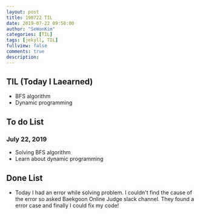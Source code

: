 ```yaml
---
layout: post
title: 190722 TIL
date: 2019-07-22 09:58:00
author: "SeWonKim"
categories: [TIL]
tags: [jekyll, TIL]
fullview: false
comments: true
description: 
---
```


## TIL (Today I Laearned)
* BFS algorithm
* Dynamic programming

## To do List 
### July 22, 2019
* Solving BFS algorithm
* Learn about dynamic programming

## Done List
* Today I had an error while solving problem. I couldn't find the cause of the error so asked Baekgoon Online Judge slack channel. They found a error case and finally I could fix my code! 
